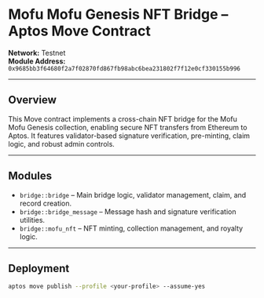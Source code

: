 
# Mofu Mofu Genesis NFT Bridge – Aptos Move Contract

**Network:** Testnet  
**Module Address:** `0x9685bb3f64680f2a7f02870fd867fb98abc6bea231802f7f12e0cf330155b996`

---

## Overview

This Move contract implements a cross-chain NFT bridge for the Mofu Mofu Genesis collection, enabling secure NFT transfers from Ethereum to Aptos. It features validator-based signature verification, pre-minting, claim logic, and robust admin controls.

---

## Modules

- `bridge::bridge` – Main bridge logic, validator management, claim, and record creation.
- `bridge::bridge_message` – Message hash and signature verification utilities.
- `bridge::mofu_nft` – NFT minting, collection management, and royalty logic.

---

## Deployment

```sh
aptos move publish --profile <your-profile> --assume-yes
```